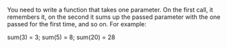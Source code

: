 You need to write a function that takes one parameter. On the first call, it remembers it, on the second it sums up the passed parameter with the one passed for the first time, and so on. For example:

sum(3) = 3;
sum(5) = 8;
sum(20) = 28